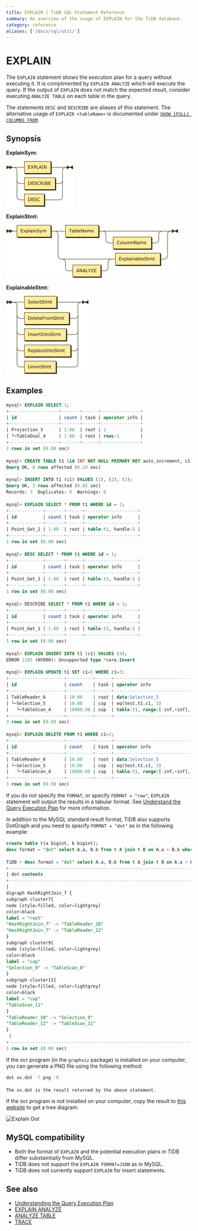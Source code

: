 ```yaml
---
title: EXPLAIN | TiDB SQL Statement Reference
summary: An overview of the usage of EXPLAIN for the TiDB database.
category: reference
aliases: ['/docs/sql/util/']
---
```


# EXPLAIN

The `EXPLAIN` statement shows the execution plan for a query without executing it. It is complimented by `EXPLAIN ANALYZE` which will execute the query. If the output of `EXPLAIN` does not match the expected result, consider executing `ANALYZE TABLE` on each table in the query.

The statements `DESC` and `DESCRIBE` are aliases of this statement. The alternative usage of `EXPLAIN <tableName>` is documented under [`SHOW [FULL] COLUMNS FROM`](/reference/sql/statements/show-columns-from.md).

## Synopsis

**ExplainSym:**

![ExplainSym](/media/sqlgram-v3.0/ExplainSym.png)

**ExplainStmt:**

![ExplainStmt](/media/sqlgram-v3.0/ExplainStmt.png)

**ExplainableStmt:**

![ExplainableStmt](/media/sqlgram-v3.0/ExplainableStmt.png)

## Examples

```sql
mysql> EXPLAIN SELECT 1;
+-------------------+-------+------+---------------+
| id                | count | task | operator info |
+-------------------+-------+------+---------------+
| Projection_3      | 1.00  | root | 1             |
| └─TableDual_4     | 1.00  | root | rows:1        |
+-------------------+-------+------+---------------+
2 rows in set (0.00 sec)

mysql> CREATE TABLE t1 (id INT NOT NULL PRIMARY KEY auto_increment, c1 INT NOT NULL);
Query OK, 0 rows affected (0.10 sec)

mysql> INSERT INTO t1 (c1) VALUES (1), (2), (3);
Query OK, 3 rows affected (0.02 sec)
Records: 3  Duplicates: 0  Warnings: 0

mysql> EXPLAIN SELECT * FROM t1 WHERE id = 1;
+-------------+-------+------+--------------------+
| id          | count | task | operator info      |
+-------------+-------+------+--------------------+
| Point_Get_1 | 1.00  | root | table:t1, handle:1 |
+-------------+-------+------+--------------------+
1 row in set (0.00 sec)

mysql> DESC SELECT * FROM t1 WHERE id = 1;
+-------------+-------+------+--------------------+
| id          | count | task | operator info      |
+-------------+-------+------+--------------------+
| Point_Get_1 | 1.00  | root | table:t1, handle:1 |
+-------------+-------+------+--------------------+
1 row in set (0.00 sec)

mysql> DESCRIBE SELECT * FROM t1 WHERE id = 1;
+-------------+-------+------+--------------------+
| id          | count | task | operator info      |
+-------------+-------+------+--------------------+
| Point_Get_1 | 1.00  | root | table:t1, handle:1 |
+-------------+-------+------+--------------------+
1 row in set (0.00 sec)

mysql> EXPLAIN INSERT INTO t1 (c1) VALUES (4);
ERROR 1105 (HY000): Unsupported type *core.Insert

mysql> EXPLAIN UPDATE t1 SET c1=5 WHERE c1=3;
+---------------------+----------+------+-------------------------------------------------------------+
| id                  | count    | task | operator info                                               |
+---------------------+----------+------+-------------------------------------------------------------+
| TableReader_6       | 10.00    | root | data:Selection_5                                            |
| └─Selection_5       | 10.00    | cop  | eq(test.t1.c1, 3)                                           |
|   └─TableScan_4     | 10000.00 | cop  | table:t1, range:[-inf,+inf], keep order:false, stats:pseudo |
+---------------------+----------+------+-------------------------------------------------------------+
3 rows in set (0.00 sec)

mysql> EXPLAIN DELETE FROM t1 WHERE c1=3;
+---------------------+----------+------+-------------------------------------------------------------+
| id                  | count    | task | operator info                                               |
+---------------------+----------+------+-------------------------------------------------------------+
| TableReader_6       | 10.00    | root | data:Selection_5                                            |
| └─Selection_5       | 10.00    | cop  | eq(test.t1.c1, 3)                                           |
|   └─TableScan_4     | 10000.00 | cop  | table:t1, range:[-inf,+inf], keep order:false, stats:pseudo |
+---------------------+----------+------+-------------------------------------------------------------+
3 rows in set (0.00 sec)
```
If you do not specify the `FORMAT`, or specify `FORMAT = "row"`, `EXPLAIN` statement will output the results in a tabular format. See [Understand the Query Execution Plan](https://pingcap.com/docs/dev/reference/performance/understanding-the-query-execution-plan/) for more information.

In addition to the MySQL standard result format, TiDB also supports DotGraph and you need to specify `FORMAT = "dot"` as in the following example:

```sql
create table t(a bigint, b bigint);
desc format = "dot" select A.a, B.b from t A join t B on A.a > B.b where A.a < 10;

TiDB > desc format = "dot" select A.a, B.b from t A join t B on A.a > B.b where A.a < 10;desc format = "dot" select A.a, B.b from t A join t B on A.a > B.b where A.a < 10;
+--------------------------------------------------------------------------------------------------------------------------------------------------------------------------------------------------------------------------------------------------------------------------------------------------------------------------------------------------------------------------------------------------------------------------------------------------------------------------------------------+
| dot contents                                                                                                                                                                                                                                                                                                                                                                                                                                                                               |
+--------------------------------------------------------------------------------------------------------------------------------------------------------------------------------------------------------------------------------------------------------------------------------------------------------------------------------------------------------------------------------------------------------------------------------------------------------------------------------------------+
|
digraph HashRightJoin_7 {
subgraph cluster7{
node [style=filled, color=lightgrey]
color=black
label = "root"
"HashRightJoin_7" -> "TableReader_10"
"HashRightJoin_7" -> "TableReader_12"
}
subgraph cluster9{
node [style=filled, color=lightgrey]
color=black
label = "cop"
"Selection_9" -> "TableScan_8"
}
subgraph cluster11{
node [style=filled, color=lightgrey]
color=black
label = "cop"
"TableScan_11"
}
"TableReader_10" -> "Selection_9"
"TableReader_12" -> "TableScan_11"
}
 |
+--------------------------------------------------------------------------------------------------------------------------------------------------------------------------------------------------------------------------------------------------------------------------------------------------------------------------------------------------------------------------------------------------------------------------------------------------------------------------------------------+
1 row in set (0.00 sec)
```

If the `dot` program (in the `graphviz` package) is installed on your computer, you can generate a PNG file using the following method:

```bash
dot xx.dot -T png -O

The xx.dot is the result returned by the above statement.
```

If the `dot` program is not installed on your computer, copy the result to [this website](http://www.webgraphviz.com/) to get a tree diagram:

![Explain Dot](/media/explain_dot.png)

## MySQL compatibility

* Both the format of `EXPLAIN` and the potential execution plans in TiDB differ substaintially from MySQL.
* TiDB does not support the `EXPLAIN FORMAT=JSON` as in MySQL.
* TiDB does not currently support `EXPLAIN` for insert statements.

## See also

* [Understanding the Query Execution Plan](/reference/performance/understanding-the-query-execution-plan.md)
* [EXPLAIN ANALYZE](/reference/sql/statements/explain-analyze.md)
* [ANALYZE TABLE](/reference/sql/statements/analyze-table.md)
* [TRACE](/reference/sql/statements/trace.md)
